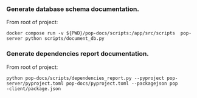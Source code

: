 

### Generate database schema documentation.

From root of project:
```
docker compose run -v ${PWD}/pop-docs/scripts:/app/src/scripts  pop-server python scripts/document_db.py
```


### Generate dependencies report documentation.

From root of project:
```
python pop-docs/scripts/dependencies_report.py --pyproject pop-server/pyproject.toml pop-docs/pyproject.toml --packagejson pop
-client/package.json
```